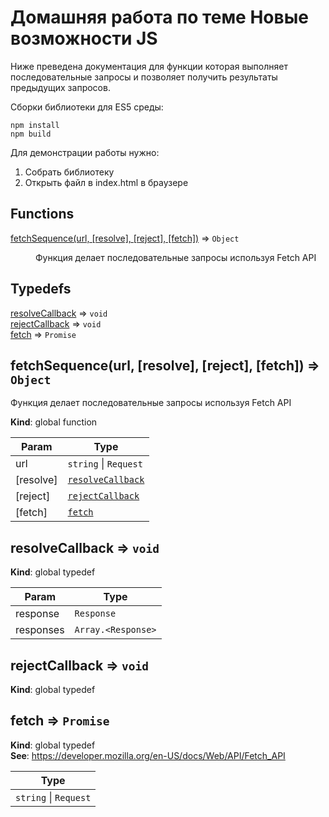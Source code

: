 # Домашняя работа по теме Новые возможности JS

Ниже преведена документация для функции которая выполняет последовательные запросы
и позволяет получить результаты предыдущих запросов.

Сборки библиотеки для ES5 среды:

```
npm install
npm build
```

Для демонстрации работы нужно:
1. Собрать библиотеку
2. Открыть файл в index.html в браузере

## Functions

<dl>
<dt><a href="#fetchSequence">fetchSequence(url, [resolve], [reject], [fetch])</a> ⇒ <code>Object</code></dt>
<dd><p>Функция делает последовательные запросы используя Fetch API</p>
</dd>
</dl>

## Typedefs

<dl>
<dt><a href="#resolveCallback">resolveCallback</a> ⇒ <code>void</code></dt>
<dd></dd>
<dt><a href="#rejectCallback">rejectCallback</a> ⇒ <code>void</code></dt>
<dd></dd>
<dt><a href="#fetch">fetch</a> ⇒ <code>Promise</code></dt>
<dd></dd>
</dl>

<a name="fetchSequence"></a>

## fetchSequence(url, [resolve], [reject], [fetch]) ⇒ <code>Object</code>
Функция делает последовательные запросы используя Fetch API

**Kind**: global function  

| Param | Type |
| --- | --- |
| url | <code>string</code> \| <code>Request</code> | 
| [resolve] | [<code>resolveCallback</code>](#resolveCallback) | 
| [reject] | [<code>rejectCallback</code>](#rejectCallback) | 
| [fetch] | [<code>fetch</code>](#fetch) | 

<a name="resolveCallback"></a>

## resolveCallback ⇒ <code>void</code>
**Kind**: global typedef  

| Param | Type |
| --- | --- |
| response | <code>Response</code> | 
| responses | <code>Array.&lt;Response&gt;</code> | 

<a name="rejectCallback"></a>

## rejectCallback ⇒ <code>void</code>
**Kind**: global typedef  
<a name="fetch"></a>

## fetch ⇒ <code>Promise</code>
**Kind**: global typedef  
**See**: https://developer.mozilla.org/en-US/docs/Web/API/Fetch_API  

| Type |
| --- |
| <code>string</code> \| <code>Request</code> | 

